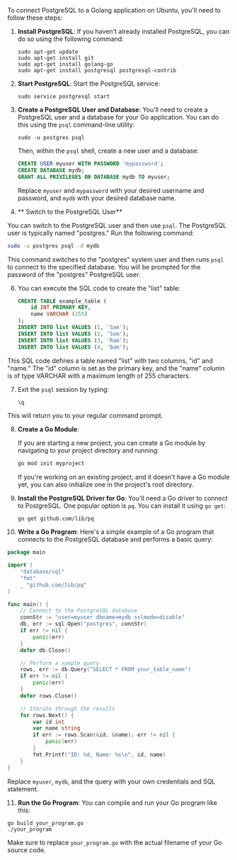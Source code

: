 To connect PostgreSQL to a Golang application on Ubuntu, you'll need to follow these steps:

1. **Install PostgreSQL**: If you haven't already installed PostgreSQL, you can do so using the following command:

   ```
   sudo apt-get update
   sudo apt-get install git
   sudo apt-get install golang-go
   sudo apt-get install postgresql postgresql-contrib
   ```

2. **Start PostgreSQL**: Start the PostgreSQL service:

   ```
   sudo service postgresql start
   ```

3. **Create a PostgreSQL User and Database**:
   You'll need to create a PostgreSQL user and a database for your Go application. You can do this using the `psql` command-line utility:

   ```
   sudo -u postgres psql
   ```

   Then, within the `psql` shell, create a new user and a database:

   ```sql
   CREATE USER myuser WITH PASSWORD 'mypassword';
   CREATE DATABASE mydb;
   GRANT ALL PRIVILEGES ON DATABASE mydb TO myuser;
   ```

   Replace `myuser` and `mypassword` with your desired username and password, and `mydb` with your desired database name.

5. ** Switch to the PostgreSQL User**

You can switch to the PostgreSQL user and then use `psql`. The PostgreSQL user is typically named "postgres." Run the following command:

```bash
sudo -u postgres psql -d mydb
```

This command switches to the "postgres" system user and then runs `psql` to connect to the specified database. You will be prompted for the password of the "postgres" PostgreSQL user.


6. You can execute the SQL code to create the "list" table:

   ```sql
   CREATE TABLE example_table (
       id INT PRIMARY KEY,
       name VARCHAR (255)
   );
   INSERT INTO list VALUES (1, 'Sam');
   INSERT INTO list VALUES (2, 'Som');
   INSERT INTO list VALUES (3, 'Ram');
   INSERT INTO list VALUES (4, 'Bam');
   ```

This SQL code defines a table named "list" with two columns, "id" and "name." The "id" column is set as the primary key, and the "name" column is of type VARCHAR with a maximum length of 255 characters.

7. Exit the `psql` session by typing:

   ```sql
   \q
   ```
   
This will return you to your regular command prompt.






8. **Create a Go Module**:

   If you are starting a new project, you can create a Go module by navigating to your project directory and running:

   ```bash
   go mod init myproject
   ```

   If you're working on an existing project, and it doesn't have a Go module yet, you can also initialize one in the project's root directory.

   
9. **Install the PostgreSQL Driver for Go**:
   You'll need a Go driver to connect to PostgreSQL. One popular option is `pq`. You can install it using `go get`:

   ```
   go get github.com/lib/pq
   ```

10. **Write a Go Program**:
   Here's a simple example of a Go program that connects to the PostgreSQL database and performs a basic query:

   ```go
   package main

   import (
       "database/sql"
       "fmt"
       _ "github.com/lib/pq"
   )

   func main() {
       // Connect to the PostgreSQL database
       connStr := "user=myuser dbname=mydb sslmode=disable"
       db, err := sql.Open("postgres", connStr)
       if err != nil {
           panic(err)
       }
       defer db.Close()

       // Perform a sample query
       rows, err := db.Query("SELECT * FROM your_table_name")
       if err != nil {
           panic(err)
       }
       defer rows.Close()

       // Iterate through the results
       for rows.Next() {
           var id int
           var name string
           if err := rows.Scan(&id, &name); err != nil {
               panic(err)
           }
           fmt.Printf("ID: %d, Name: %s\n", id, name)
       }
   }
   ```

   Replace `myuser`, `mydb`, and the query with your own credentials and SQL statement.

11. **Run the Go Program**:
   You can compile and run your Go program like this:

   ```
   go build your_program.go
   ./your_program
   ```

   Make sure to replace `your_program.go` with the actual filename of your Go source code.

